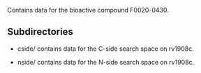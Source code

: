 Contains data for the bioactive compound F0020-0430.

## Subdirectories

- cside/ contains data for the C-side search space on rv1908c.

- nside/ contains data for the N-side search space on rv1908c.


